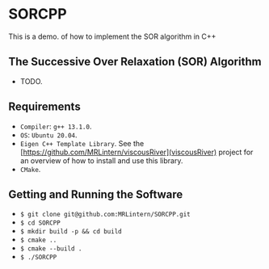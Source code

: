 # SORCPP
This is a demo. of how to implement the SOR algorithm in C++

## The Successive Over Relaxation (SOR) Algorithm

* TODO.

## Requirements
* `Compiler`: `g++ 13.1.0`.
* `OS`: `Ubuntu 20.04`.
* `Eigen C++ Template Library`. See the [https://github.com/MRLintern/viscousRiver](viscousRiver) project for an overview of how to install and use this library.
* `CMake`.

## Getting and Running the Software

* `$ git clone git@github.com:MRLintern/SORCPP.git`
* `$ cd SORCPP`
* `$ mkdir build -p && cd build`
* `$ cmake ..`
* `$ cmake --build .`
* `$ ./SORCPP`


